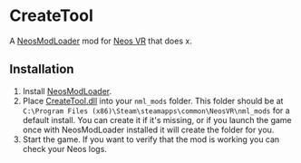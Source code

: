 # CreateTool

A [NeosModLoader](https://github.com/zkxs/NeosModLoader) mod for [Neos VR](https://neos.com/) that does x.

## Installation
1. Install [NeosModLoader](https://github.com/zkxs/NeosModLoader).
1. Place [CreateTool.dll](https://github.com/GithubUsername/RepoName/releases/latest/download/CreateTool.dll) into your `nml_mods` folder. This folder should be at `C:\Program Files (x86)\Steam\steamapps\common\NeosVR\nml_mods` for a default install. You can create it if it's missing, or if you launch the game once with NeosModLoader installed it will create the folder for you.
1. Start the game. If you want to verify that the mod is working you can check your Neos logs.